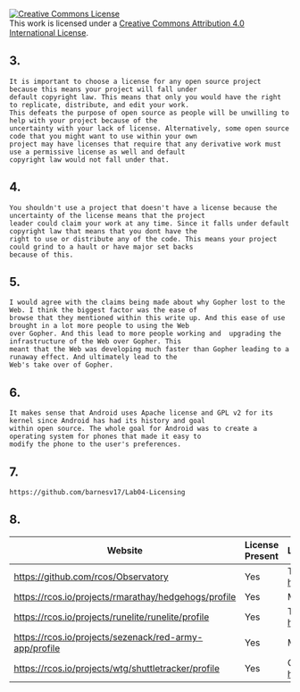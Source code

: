 <a rel="license" href="http://creativecommons.org/licenses/by/4.0/"><img alt="Creative Commons License" style="border-width:0" src="https://i.creativecommons.org/l/by/4.0/88x31.png" /></a><br />This work is licensed under a <a rel="license" href="http://creativecommons.org/licenses/by/4.0/">Creative Commons Attribution 4.0 International License</a>.

## 3.
    It is important to choose a license for any open source project because this means your project will fall under
    default copyright law. This means that only you would have the right to replicate, distribute, and edit your work.
    This defeats the purpose of open source as people will be unwilling to help with your project because of the 
    uncertainty with your lack of license. Alternatively, some open source code that you might want to use within your own 
    project may have licenses that require that any derivative work must use a permissive license as well and default 
    copyright law would not fall under that.
    
## 4.
    You shouldn't use a project that doesn't have a license because the uncertainty of the license means that the project 
    leader could claim your work at any time. Since it falls under default copyright law that means that you dont have the 
    right to use or distribute any of the code. This means your project could grind to a hault or have major set backs 
    because of this. 
    
## 5. 
    I would agree with the claims being made about why Gopher lost to the Web. I think the biggest factor was the ease of 
    browse that they mentioned within this write up. And this ease of use brought in a lot more people to using the Web 
    over Gopher. And this lead to more people working and  upgrading the infrastructure of the Web over Gopher. This 
    meant that the Web was developing much faster than Gopher leading to a runaway effect. And ultimately lead to the 
    Web's take over of Gopher.
    
## 6.
    It makes sense that Android uses Apache license and GPL v2 for its kernel since Android has had its history and goal 
    within open source. The whole goal for Android was to create a operating system for phones that made it easy to 
    modify the phone to the user's preferences. 
    
## 7.
    https://github.com/barnesv17/Lab04-Licensing
## 8.

Website | License Present | License
---------|:----------|:-------
https://github.com/rcos/Observatory | Yes | Two Clause BSD License https://en.wikipedia.org/wiki/ISC_license
https://rcos.io/projects/rmarathay/hedgehogs/profile | Yes | MIT License https://en.wikipedia.org/wiki/MIT_License
https://rcos.io/projects/runelite/runelite/profile | Yes | Two Clause BSD License https://en.wikipedia.org/wiki/ISC_license
https://rcos.io/projects/sezenack/red-army-app/profile | Yes | MIT License https://en.wikipedia.org/wiki/MIT_License
https://rcos.io/projects/wtg/shuttletracker/profile | Yes | GNU Affero GPL https://en.wikipedia.org/wiki/Affero_General_Public_License
